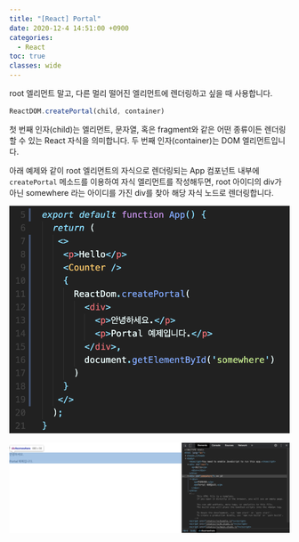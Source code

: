 ```yaml
---
title: "[React] Portal"
date: 2020-12-4 14:51:00 +0900
categories:
  - React
toc: true
classes: wide
---
```


root 엘리먼트 말고, 다른 멀리 떨어진 엘리먼트에 렌더링하고 싶을 때 사용합니다.

```jsx
ReactDOM.createPortal(child, container)
```

첫 번째 인자(child)는 엘리먼트, 문자열, 혹은 fragment와 같은 어떤 종류이든 렌더링할 수 있는 React 자식을 의미합니다. 두 번째 인자(container)는 DOM 엘리먼트입니다.

아래 예제와 같이 root 엘리먼트의 자식으로 렌더링되는 App 컴포넌트 내부에 `createPortal` 메소드를 이용하여 자식 엘리먼트를 작성해두면, root 아이디의 div가 아닌 somewhere 라는 아이디를 가진 div를 찾아 해당 자식 노드로 렌더링합니다.

![/assets/images/React_portal1.png](/assets/images/React_portal1.png)

![/assets/images/React_portal2.png](/assets/images/React_portal2.png)